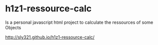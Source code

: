 # h1z1-ressource-calc
Is a personal javascript html project to calculate the ressources of some Objects

http://sly321.github.io/h1z1-ressource-calc/
